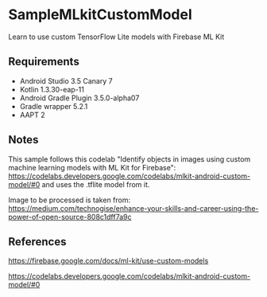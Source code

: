 # SampleMLkitCustomModel
Learn to use custom TensorFlow Lite models with Firebase ML Kit

## Requirements
* Android Studio 3.5 Canary 7
* Kotlin 1.3.30-eap-11
* Android Gradle Plugin 3.5.0-alpha07
* Gradle wrapper 5.2.1
* AAPT 2

## Notes
This sample follows this codelab "Identify objects in images using custom machine learning models with ML Kit for Firebase": https://codelabs.developers.google.com/codelabs/mlkit-android-custom-model/#0 and uses the .tflite model from it.

Image to be processed is taken from: https://medium.com/technogise/enhance-your-skills-and-career-using-the-power-of-open-source-808c1dff7a9c

## References
https://firebase.google.com/docs/ml-kit/use-custom-models

https://codelabs.developers.google.com/codelabs/mlkit-android-custom-model/#0